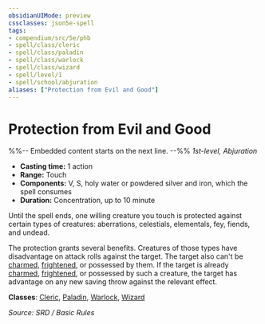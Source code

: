 ```yaml
---
obsidianUIMode: preview
cssclasses: json5e-spell
tags:
- compendium/src/5e/phb
- spell/class/cleric
- spell/class/paladin
- spell/class/warlock
- spell/class/wizard
- spell/level/1
- spell/school/abjuration
aliases: ["Protection from Evil and Good"]
---
```

# Protection from Evil and Good
%%-- Embedded content starts on the next line. --%%
*1st-level, Abjuration*  

- **Casting time:** 1 action
- **Range:** Touch
- **Components:** V, S, holy water or powdered silver and iron, which the spell consumes
- **Duration:** Concentration, up to 10 minute

Until the spell ends, one willing creature you touch is protected against certain types of creatures: aberrations, celestials, elementals, fey, fiends, and undead.

The protection grants several benefits. Creatures of those types have disadvantage on attack rolls against the target. The target also can't be [charmed](rules/conditions.md#charmed), [frightened](rules/conditions.md#frightened), or possessed by them. If the target is already [charmed](rules/conditions.md#charmed), [frightened](rules/conditions.md#frightened), or possessed by such a creature, the target has advantage on any new saving throw against the relevant effect.

**Classes**: [Cleric](compendium/classes/cleric.md), [Paladin](compendium/classes/paladin.md), [Warlock](compendium/classes/warlock.md), [Wizard](compendium/classes/wizard.md)

*Source: SRD / Basic Rules*